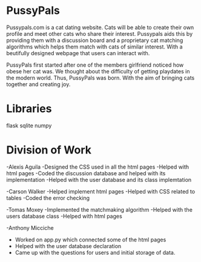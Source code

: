 # PussyPals
Pussypals.com is a cat dating website. Cats will be able to create their own profile and meet other cats who share their interest. Pussypals aids this by providing them with a discussion board and a proprietary cat matching algorithms which helps them match with cats of similar interest. With a beutifully designed webpage that users can interact with.

PussyPals first started after one of the members girlfriend noticed how obese her cat was. We thought about the difficulty of getting playdates in the modern world. Thus, PussyPals was born. With the aim of bringing cats together and creating joy.

# Libraries
flask
sqlite
numpy

# Division of Work

-Alexis Aguila
 -Designed the CSS used in all the html pages
 -Helped with html pages
 -Coded the discussion database and helped with its implementation
 -Helped with the user database and its class implemtation
 
 -Carson Walker
  -Helped implement html pages
  -Helped with CSS related to tables
  -Coded the error checking
  
-Tomas Moxey
 -Implemented the matchmaking algorithm
 -Helped with the users database class
 -Helped with html pages

-Anthony Micciche
 - Worked on app.py which connected some of the html pages
 - Helped with the user database declaration
 - Came up with the questions for users and initial storage of data.
 
 
